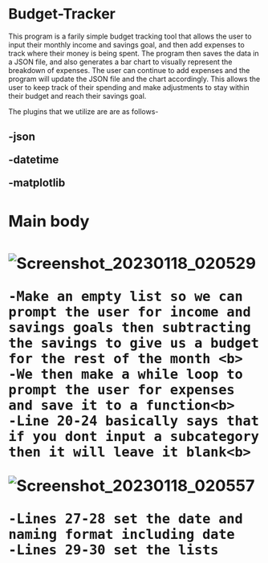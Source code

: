 # Budget-Tracker
This program is a farily simple budget tracking tool that allows the user to input their monthly income and savings goal, and then add expenses to track where their money is being spent. The program then saves the data in a JSON file, and also generates a bar chart to visually represent the breakdown of expenses. The user can continue to add expenses and the program will update the JSON file and the chart accordingly. This allows the user to keep track of their spending and make adjustments to stay within their budget and reach their savings goal.

The plugins that we utilize are are as follows- <h2>
  
<b>-json<b>
  
<b>-datetime<b>
  
<b>-matplotlib<b>

<h2> Main body<h2>

 ![Screenshot_20230118_020529](https://user-images.githubusercontent.com/112616414/213122673-a1ff76f1-8c79-4fd2-8b2f-87ae5e0af4d6.png)
 
    -Make an empty list so we can prompt the user for income and savings goals then subtracting the savings to give us a budget for the rest of the month <b>
    -We then make a while loop to prompt the user for expenses and save it to a function<b>
    -Line 20-24 basically says that if you dont input a subcategory then it will leave it blank<b>
 
![Screenshot_20230118_020557](https://user-images.githubusercontent.com/112616414/213126736-e4683bbb-6529-4dc0-883f-bcbcee8972de.png)

    -Lines 27-28 set the date and naming format including date
    -Lines 29-30 set the lists
